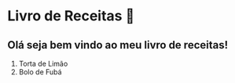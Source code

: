# Livro de Receitas :man:



## Olá seja bem vindo ao meu livro de receitas!



1. Torta de Limão
2. Bolo de Fubá





​		
